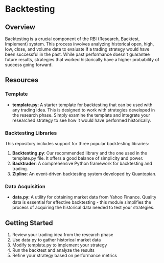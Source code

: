 # Backtesting

## Overview
Backtesting is a crucial component of the RBI (Research, Backtest, Implement) system. This process involves analyzing historical open, high, low, close, and volume data to evaluate if a trading strategy would have been successful in the past. While past performance doesn't guarantee future results, strategies that worked historically have a higher probability of success going forward.

## Resources

### Template
- **template.py**: A starter template for backtesting that can be used with any trading idea. This is designed to work with strategies developed in the research phase. Simply examine the template and integrate your researched strategy to see how it would have performed historically.

### Backtesting Libraries
This repository includes support for three popular backtesting libraries:
1. **Backtesting.py**: Our recommended library and the one used in the template.py file. It offers a good balance of simplicity and power.
2. **Backtrader**: A comprehensive Python framework for backtesting and trading.
3. **Zipline**: An event-driven backtesting system developed by Quantopian.

### Data Acquisition
- **data.py**: A utility for obtaining market data from Yahoo Finance. Quality data is essential for effective backtesting - this module simplifies the process of acquiring the historical data needed to test your strategies.

## Getting Started
1. Review your trading idea from the research phase
2. Use data.py to gather historical market data
3. Modify template.py to implement your strategy
4. Run the backtest and analyze the results
5. Refine your strategy based on performance metrics
